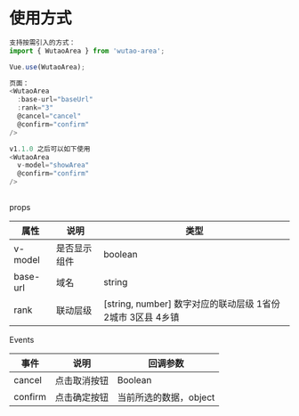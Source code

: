 # 使用方式

```javascript
支持按需引入的方式：
import { WutaoArea } from 'wutao-area';

Vue.use(WutaoArea);

页面：
<WutaoArea
  :base-url="baseUrl"
  :rank="3"
  @cancel="cancel"
  @confirm="confirm"
/>

v1.1.0 之后可以如下使用
<WutaoArea
  v-model="showArea"
  @confirm="confirm"
/>
 
```

props

|  属性  | 说明   |  类型    |
| ------ | ------ | ------ |
|  v-model  | 是否显示组件 |   boolean    |
|  base-url  | 域名 |   string    |
|  rank  | 联动层级 |   [string, number] 数字对应的联动层级 1省份  2城市 3区县 4乡镇    |

Events

|  事件             | 说明                     | 回调参数                   |
| ------ | ------ | ------ |
|  cancel           | 点击取消按钮             |   Boolean                  |
|  confirm          | 点击确定按钮             |   当前所选的数据，object    |


